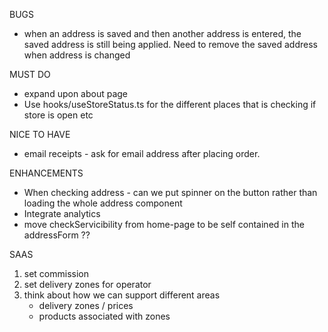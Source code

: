 BUGS
- when an address is saved and then another address is entered, the saved address is still being applied. Need to remove the saved address when address is changed

MUST DO
- expand upon about page
- Use hooks/useStoreStatus.ts for the different places that is checking if store is open etc

NICE TO HAVE
- email receipts - ask for email address after placing order.

ENHANCEMENTS
- When checking address - can we put spinner on the button rather than loading the whole address component
- Integrate analytics
- move checkServicibility from home-page to be self contained in the addressForm ??



SAAS
1. set commission
2. set delivery zones for operator
3. think about how we can support different areas
    - delivery zones / prices
    - products associated with zones
